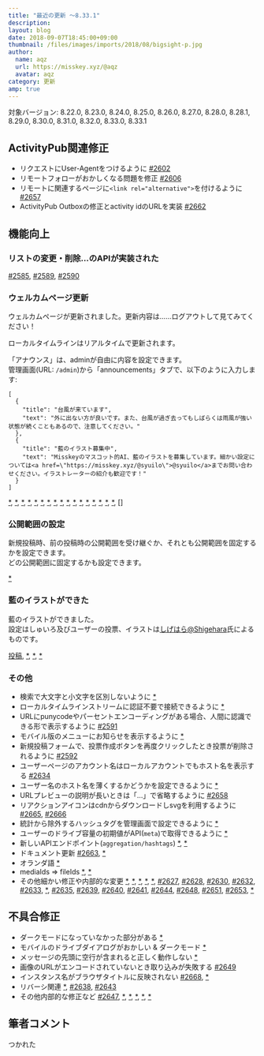 ```yaml
---
title: "最近の更新 ～8.33.1"
description: 
layout: blog
date: 2018-09-07T18:45:00+09:00
thumbnail: /files/images/imports/2018/08/bigsight-p.jpg
author:
  name: aqz
  url: https://misskey.xyz/@aqz
  avatar: aqz
category: 更新
amp: true
---
```

対象バージョン: 8.22.0, 8.23.0, 8.24.0, 8.25.0, 8.26.0, 8.27.0, 8.28.0, 8.28.1, 8.29.0, 8.30.0, 8.31.0, 8.32.0, 8.33.0, 8.33.1

## ActivityPub関連修正
* リクエストにUser-Agentをつけるように [#2602](https://github.com/syuilo/misskey/pull/2602)
* リモートフォローがおかしくなる問題を修正 [#2606](https://github.com/syuilo/misskey/pull/2606)
* リモートに関連するページに`<link rel="alternative">`を付けるように [#2657](https://github.com/syuilo/misskey/pull/2657)
* ActivityPub Outboxの修正とactivity idのURLを実装 [#2662](https://github.com/syuilo/misskey/pull/2662)

## 機能向上
### リストの変更・削除…のAPIが実装された
[#2585](https://github.com/syuilo/misskey/pull/2585), [#2589](https://github.com/syuilo/misskey/pull/2589), [#2590](https://github.com/syuilo/misskey/pull/2590)

### ウェルカムページ更新
ウェルカムページが更新されました。更新内容は……ログアウトして見てみてください！

ローカルタイムラインはリアルタイムで更新されます。

「アナウンス」は、adminが自由に内容を設定できます。  
管理画面(URL: `/admin`)から「announcements」タブで、以下のように入力します:

```
[
  {
    "title": "台風が来ています",
    "text": "外に出ない方が良いです。また、台風が過ぎ去ってもしばらくは雨風が強い状態が続くこともあるので、注意してください。"
  },
  {
    "title": "藍のイラスト募集中",
    "text": "Misskeyのマスコット的AI、藍のイラストを募集しています。細かい設定については<a href=\"https://misskey.xyz/@syuilo\">@syuilo</a>までお問い合わせください。イラストレーターの紹介も歓迎です！"
  }
]
```

[*](https://github.com/syuilo/misskey/commit/66f3a155e6050fc297d2f600e6d619c5dba0f764), [*](https://github.com/syuilo/misskey/commit/3698c679e23c184e897d86e9d75dfe2a110a282c), [*](https://github.com/syuilo/misskey/commit/6abff253ea718acc73ba3d1feca53161923319ae), [*](https://github.com/syuilo/misskey/commit/977200b7cd38191944cf9e078c7bff00314f9d78), [*](https://github.com/syuilo/misskey/commit/db943df0c8fbded2a2d5a8f56927c173e6aba931), [*](https://github.com/syuilo/misskey/commit/229e85b2c595a296d1f6501ad7057b72fb5ffd53), [*](https://github.com/syuilo/misskey/commit/451acb77df54d9d27177f0e3a618939d1a034310), [*](https://github.com/syuilo/misskey/commit/b4f86feddb213bf61a55dff6174a53a1561e8ffd), [*](https://github.com/syuilo/misskey/commit/91e0fc8c620a8b355151db481ccd59a6733f979b), [*](https://github.com/syuilo/misskey/commit/4a00c13b33fa647e4833317f2b2251b740968924), [*](https://github.com/syuilo/misskey/commit/8c6856d894b6ae95f1f935eb31857b43e9acff2d), [*](https://github.com/syuilo/misskey/commit/9e3abb9989e52682a5471a8773ee1007c51b0ef9), [*](https://github.com/syuilo/misskey/commit/39e44948361760c9686e359bd3901efda83a1c96), [*](https://github.com/syuilo/misskey/commit/1c84c0828ef87ca70dfec1f57aee533b099098ea), [*](https://github.com/syuilo/misskey/commit/2824d8a5b6d4232c12accea2f74d0b8f9e877764), [*](https://github.com/syuilo/misskey/commit/380cf0de6912000bf5fb18876dc910ce8b9a0e63), [*](https://github.com/syuilo/misskey/commit/82ee3a538be54992fad21137a6ae66f662f59d0f), []

### 公開範囲の設定
新規投稿時、前の投稿時の公開範囲を受け継ぐか、それとも公開範囲を固定するかを設定できます。  
どの公開範囲に固定するかも設定できます。

[*](https://github.com/syuilo/misskey/commit/efaaa76185ec7ee39e855d90bdcdb8a4d13f0207)

### 藍のイラストができた
藍のイラストができました。  
設定はしゅいろ及びユーザーの投票、イラストは[しげはら@Shigehara](https://misskey.xyz/@Shigehara)氏によるものです。

[投稿](https://misskey.xyz/notes/5b93c4fb9eabe942536a3e2d), [*](https://github.com/syuilo/misskey/commit/c87b98c2af72cf8395808fcab43a6ce0555737da), [*](https://github.com/syuilo/misskey/commit/5d4e9aa9498c94f1c352432d7bc89f427d067723), [*](https://github.com/syuilo/misskey/commit/02c1515a0fe56969d4441e54597a43ef5606dc88)

### その他
- 検索で大文字と小文字を区別しないように [*](https://github.com/syuilo/misskey/commit/8b490b9b94511e85dd37ab655d5ccead71ba6a4e)
- ローカルタイムラインストリームに認証不要で接続できるように [*](https://github.com/syuilo/misskey/commit/dc1d7fa9d75dcf00a8e04b9f5ebe7c6262e0c597)
- URLにpunycodeやパーセントエンコーディングがある場合、人間に認識できる形で表示するように [#2591](https://github.com/syuilo/misskey/pull/2591)
- モバイル版のメニューにお知らせを表示するように [*](https://github.com/syuilo/misskey/commit/ff8d300ea84a5ee4294123768789ddcab13819da)
- 新規投稿フォームで、投票作成ボタンを再度クリックしたとき投票が削除されるように [#2592](https://github.com/syuilo/misskey/pull/2592)
- ユーザーページのアカウント名はローカルアカウントでもホスト名を表示する [#2634](https://github.com/syuilo/misskey/pull/2634)
- ユーザー名のホスト名を薄くするかどうかを設定できるように [*](https://github.com/syuilo/misskey/commit/2b50364ab4f94c1259fb5b5b2df74f5b2e654a90)
- URLプレビューの説明が長いときは「…」で省略するように [#2658](https://github.com/syuilo/misskey/pull/2658)
- リアクションアイコンはcdnからダウンロードしsvgを利用するように [#2665](https://github.com/syuilo/misskey/pull/2665), [#2666](https://github.com/syuilo/misskey/pull/2666)
- 統計から除外するハッシュタグを管理画面で設定できるように [*](https://github.com/syuilo/misskey/commit/7343e6e2e8e94b2a58943c62c047b5a7c4116e3a)
- ユーザーのドライブ容量の初期値がAPI(`meta`)で取得できるように [*](https://github.com/syuilo/misskey/commit/199573ccee68a9507e64221611b485e1c242a7f6)
- 新しいAPIエンドポイント(`aggregation/hashtags`) [*](https://github.com/syuilo/misskey/commit/e0deaec695650d22c92512cc2672ba3aade96eed), [*](https://github.com/syuilo/misskey/commit/d9fe9cc5df7d3b7964a303544dd3dbbdf1cf5dd7)
- ドキュメント更新 [#2663](https://github.com/syuilo/misskey/pull/2663), [*](https://github.com/syuilo/misskey/commit/2fe872a9c98e98335324068fb89237165a2d830c)
- オランダ語 [*](https://github.com/syuilo/misskey/commit/7c5bc03492a475eac1008d67869cba8dcbc78a07)
- mediaIds => fileIds [*](https://github.com/syuilo/misskey/commit/a1b82e97230eab994c06fc7c902e71539664d3d7), [*](https://github.com/syuilo/misskey/commit/37058e3480041a922ac5c193e4cc3bc29fd663ae)
- その他細かい修正や内部的な変更 [*](https://github.com/syuilo/misskey/commit/f42665d4bc65d9a0a5f58d0a62b384b3e670c2f6), [*](https://github.com/syuilo/misskey/commit/d279f8e9ffa5f192e205fa3b96933155f1cd180a), [*](https://github.com/syuilo/misskey/commit/f77eaaa08ab99533b4d3709ecb104c6974802525), [*](https://github.com/syuilo/misskey/commit/6fea2f52f10f4cb9f6cfb9210917c615a9423307), [*](https://github.com/syuilo/misskey/commit/b5ff2abdb9ee0c086c8970c738cce5d61761f8f5), [#2627](https://github.com/syuilo/misskey/pull/2627), [#2628](https://github.com/syuilo/misskey/pull/2628), [#2630](https://github.com/syuilo/misskey/pull/2630), [#2632](https://github.com/syuilo/misskey/pull/2632), [#2633](https://github.com/syuilo/misskey/pull/2633), [*](https://github.com/syuilo/misskey/commit/e2c6227f4713b91d94355c69d619ac2d5d865c1b#diff-bf6eb568c18bbd8d88c847d1bec7cda8), [#2635](https://github.com/syuilo/misskey/pull/2635), [#2639](https://github.com/syuilo/misskey/pull/2639), [#2640](https://github.com/syuilo/misskey/pull/2640), [#2641](https://github.com/syuilo/misskey/pull/2641), [#2644](https://github.com/syuilo/misskey/pull/2644), [#2648](https://github.com/syuilo/misskey/pull/2648), [#2651](https://github.com/syuilo/misskey/pull/2651), [#2653](https://github.com/syuilo/misskey/pull/2653), [*](https://github.com/syuilo/misskey/commit/106d4cc0d65edb01d3b71b3d91258550cd489825)

## 不具合修正
- ダークモードになっていなかった部分がある [*](https://github.com/syuilo/misskey/commit/a5eb19c878b58a9512f2a034d38ea97dec67a9a9)
- モバイルのドライブダイアログがおかしい & ダークモード [*](https://github.com/syuilo/misskey/commit/ef630195fa6a86ae54eaf866b38c5379dd79242e)
- メッセージの先頭に空行が含まれると正しく動作しない [*](https://github.com/syuilo/misskey/commit/13e822cba616604de7ffc71da495f46200fb815b)
- 画像のURLがエンコードされていないとき取り込みが失敗する [#2649](https://github.com/syuilo/misskey/pull/2649)
- インスタンス名がブラウザタイトルに反映されない [#2668](https://github.com/syuilo/misskey/pull/2668), [*](https://github.com/syuilo/misskey/commit/6a45bb21c384e722b0c67b0c65608cc62ae62b6a)
- リバーシ関連 [*](https://github.com/syuilo/misskey/commit/ba64de334afa9f38ead7285de3193f3b6e58fe75), [#2638](https://github.com/syuilo/misskey/pull/2638), [#2643](https://github.com/syuilo/misskey/pull/2643)
- その他内部的な修正など [#2647](https://github.com/syuilo/misskey/pull/2647), [*](https://github.com/syuilo/misskey/commit/10232c5866bdb79dd2d6cbc91d2b8f3827af3ad4), [*](https://github.com/syuilo/misskey/commit/10232c5866bdb79dd2d6cbc91d2b8f3827af3ad4), [*](https://github.com/syuilo/misskey/commit/0b5eec4ca805a7b006c151005115f5042dab0eae), [*](https://github.com/syuilo/misskey/commit/5cbcac713a70e619eb89e5dc7c9f9cfc8cc915e1), [*](https://github.com/syuilo/misskey/commit/19e1f996a6b1aef8148d4489199d65573dbacdfe)

## 筆者コメント
つかれた